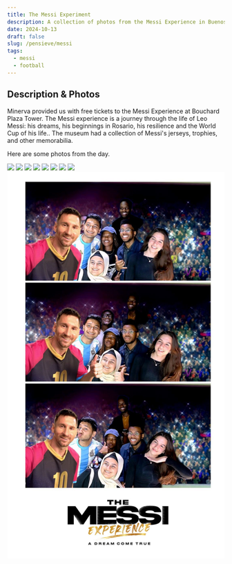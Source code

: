 ```yaml
---
title: The Messi Experiment
description: A collection of photos from the Messi Experience in Buenos Aires, Argentina.
date: 2024-10-13
draft: false
slug: /pensieve/messi
tags:
  - messi
  - football
---
```


## Description & Photos

Minerva provided us with free tickets to the Messi Experience at Bouchard Plaza Tower. The Messi experience is a journey through the life of Leo Messi: his dreams, his beginnings in Rosario, his resilience and the World Cup of his life.. The museum had a collection of Messi's jerseys, trophies, and other memorabilia.

Here are some photos from the day.

<img src='./1.png'>
<img src='./2.png'>
<img src='./3.png'>
<img src='./4.png'>
<img src='./5.png'>
<img src='./6.png'>
<img src='./7.png'>
<img src='./8.png'>
<img src='./9.png'>
